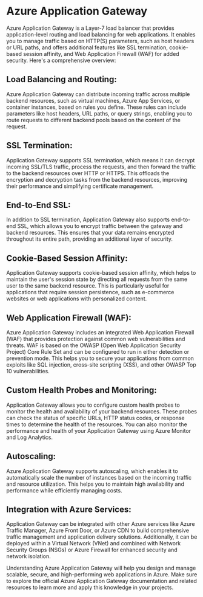 # Azure Application Gateway

Azure Application Gateway is a Layer-7 load balancer that provides application-level routing and load balancing for web applications. It enables you to manage traffic based on HTTP(S) parameters, such as host headers or URL paths, and offers additional features like SSL termination, cookie-based session affinity, and Web Application Firewall (WAF) for added security. Here's a comprehensive overview:

## Load Balancing and Routing:

Azure Application Gateway can distribute incoming traffic across multiple backend resources, such as virtual machines, Azure App Services, or container instances, based on rules you define. These rules can include parameters like host headers, URL paths, or query strings, enabling you to route requests to different backend pools based on the content of the request.

## SSL Termination:

Application Gateway supports SSL termination, which means it can decrypt incoming SSL/TLS traffic, process the requests, and then forward the traffic to the backend resources over HTTP or HTTPS. This offloads the encryption and decryption tasks from the backend resources, improving their performance and simplifying certificate management.

## End-to-End SSL:

In addition to SSL termination, Application Gateway also supports end-to-end SSL, which allows you to encrypt traffic between the gateway and backend resources. This ensures that your data remains encrypted throughout its entire path, providing an additional layer of security.

## Cookie-Based Session Affinity:

Application Gateway supports cookie-based session affinity, which helps to maintain the user's session state by directing all requests from the same user to the same backend resource. This is particularly useful for applications that require session persistence, such as e-commerce websites or web applications with personalized content.

## Web Application Firewall (WAF):

Azure Application Gateway includes an integrated Web Application Firewall (WAF) that provides protection against common web vulnerabilities and threats. WAF is based on the OWASP (Open Web Application Security Project) Core Rule Set and can be configured to run in either detection or prevention mode. This helps you to secure your applications from common exploits like SQL injection, cross-site scripting (XSS), and other OWASP Top 10 vulnerabilities.

## Custom Health Probes and Monitoring:

Application Gateway allows you to configure custom health probes to monitor the health and availability of your backend resources. These probes can check the status of specific URLs, HTTP status codes, or response times to determine the health of the resources. You can also monitor the performance and health of your Application Gateway using Azure Monitor and Log Analytics.

## Autoscaling:

Azure Application Gateway supports autoscaling, which enables it to automatically scale the number of instances based on the incoming traffic and resource utilization. This helps you to maintain high availability and performance while efficiently managing costs.

## Integration with Azure Services:

Application Gateway can be integrated with other Azure services like Azure Traffic Manager, Azure Front Door, or Azure CDN to build comprehensive traffic management and application delivery solutions. Additionally, it can be deployed within a Virtual Network (VNet) and combined with Network Security Groups (NSGs) or Azure Firewall for enhanced security and network isolation.

Understanding Azure Application Gateway will help you design and manage scalable, secure, and high-performing web applications in Azure. Make sure to explore the official Azure Application Gateway documentation and related resources to learn more and apply this knowledge in your projects.